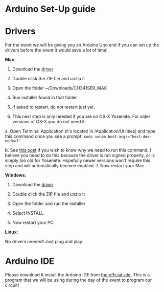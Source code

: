 # Arduino Set-Up guide

# Drivers
For the event we will be giving you an Arduino Uno and if you can set up the drivers before the event it would save a lot of time!

**Mac:**

1. Download the [driver](CH341SER_MAC.ZIP?raw=true)

2. Double click the ZIP file and unzip it

3. Open the folder ~/Downloads/CH341SER_MAC

4. Run installer found in that folder

5. If asked to restart, do not restart just yet.

6. This next step is only needed if you are on OS-X Yosemite. For older versions of OS-X you do not need it:

  a. Open Terminal Application (it's located in /Application/Utilities) and type this command once you see a prompt:
`sudo nvram boot-args="kext-dev-mode=1"`

  b. See [this post](https://www.cindori.org/enabling-trim-on-os-x-yosemite/) if you wish to know why we need to run this command. I believe you need to do this because the driver is not signed properly, or is simply too old for Yosemite. Hopefully newer versions won't require this step and will automatically become enabled.
7. Now restart your Mac

**Windows:**

1. Download the [driver](CH341SER_WIN.ZIP?raw=true)

2. Double click the ZIP file and unzip it

3. Open the folder and run the installer 

4. Select INSTALL

5. Now restart your PC

**Linux:**

No drivers needed! Just plug and play.

# Arduino IDE

Please download & install the Arduino IDE from [the official site](https://www.arduino.cc/en/Main/Software). This is a program that we will be using during the day of the event to program our circuit!
